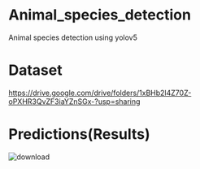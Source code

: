 # Animal_species_detection

Animal species detection using yolov5

# Dataset

https://drive.google.com/drive/folders/1xBHb2l4Z70Z-oPXHR3QvZF3iaYZnSGx-?usp=sharing

# Predictions(Results)

![download](https://github.com/JanyaV/Animal_species_detection/assets/144340433/c5e0865c-86c2-4b1e-a3ad-267843d74954)

